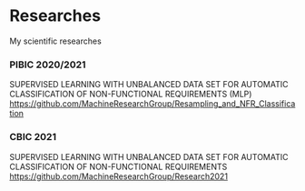 # Researches
My scientific researches

### PIBIC 2020/2021
SUPERVISED LEARNING WITH UNBALANCED DATA SET FOR AUTOMATIC CLASSIFICATION OF NON-FUNCTIONAL REQUIREMENTS (MLP)
https://github.com/MachineResearchGroup/Resampling_and_NFR_Classification

### CBIC 2021
SUPERVISED LEARNING WITH UNBALANCED DATA SET FOR AUTOMATIC CLASSIFICATION OF NON-FUNCTIONAL REQUIREMENTS
https://github.com/MachineResearchGroup/Research2021
